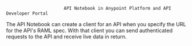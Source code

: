                           API Notebook in Anypoint Platform and API Developer Portal
The API Notebook can create a client for an API when you specify the URL for the API's RAML spec. With that client you can send authenticated requests to the API and receive live data in return.
